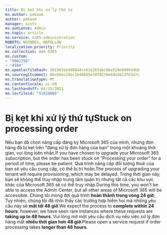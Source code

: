 ```yaml
---
title: Bị kẹt khi xử lý thứ tự
ms.author: pebaum
author: pebaum
manager: scotv
ms.audience: Admin
ms.topic: article
ms.service: o365-administration
ROBOTS: NOINDEX, NOFOLLOW
localization_priority: Priority
ms.collection: Adm_O365
ms.custom:
- "9002358"
- "4584"
ms.openlocfilehash: 501901be400844cc61e265abc06e529e090934b8
ms.sourcegitcommit: 8bc60ec34bc1e40685e3976576e04a2623f63a7c
ms.translationtype: MT
ms.contentlocale: vi-VN
ms.lasthandoff: 04/15/2021
ms.locfileid: "51828066"
---
```

# <a name="stuck-on-processing-order"></a><span data-ttu-id="62b8e-102">Bị kẹt khi xử lý thứ tự</span><span class="sxs-lookup"><span data-stu-id="62b8e-102">Stuck on processing order</span></span>

<span data-ttu-id="62b8e-103">Nếu bạn đã chọn nâng cấp đăng ký Microsoft 365 của mình, nhưng đơn hàng đã bị kẹt trên "đang xử lý đơn hàng của bạn" trong một khoảng thời gian, vui lòng kiên nhẫn.</span><span class="sxs-lookup"><span data-stu-id="62b8e-103">If you have chosen to upgrade your Microsoft 365 subscription, but the order has been stuck on "Processing your order" for a period of time, please be patient.</span></span> <span data-ttu-id="62b8e-104">Quá trình nâng cấp đối tượng thuê của bạn sẽ yêu cầu cung cấp, có thể bị trì hoãn.</span><span class="sxs-lookup"><span data-stu-id="62b8e-104">The process of upgrading your tenant will require provisioning, which may be delayed.</span></span> <span data-ttu-id="62b8e-105">Trong thời gian này, bạn sẽ không thể truy nhập trung tâm quản trị nhưng tất cả các khu vực khác của Microsoft 365 sẽ có thể truy nhập.</span><span class="sxs-lookup"><span data-stu-id="62b8e-105">During this time, you won't be able to access the Admin Center, but all other areas of Microsoft 365 will be accessible.</span></span> <span data-ttu-id="62b8e-106">Chúng tôi mong đợi quá trình **hoàn thành trong vòng 24 giờ**; Tuy nhiên, chúng tôi đã nhìn thấy các trường hợp hiếm hoi mà những yêu cầu này sẽ **mất tới 48 giờ**.</span><span class="sxs-lookup"><span data-stu-id="62b8e-106">We expect the process to **complete within 24 hours**; however, we have seen rare instances where these requests are **taking up to 48 hours**.</span></span> <span data-ttu-id="62b8e-107">Vui lòng mở một yêu cầu dịch vụ nếu việc xử lý đơn hàng mất **nhiều thời gian hơn 48 giờ**.</span><span class="sxs-lookup"><span data-stu-id="62b8e-107">Please open a service request if order processing takes **longer than 48 hours**.</span></span>
